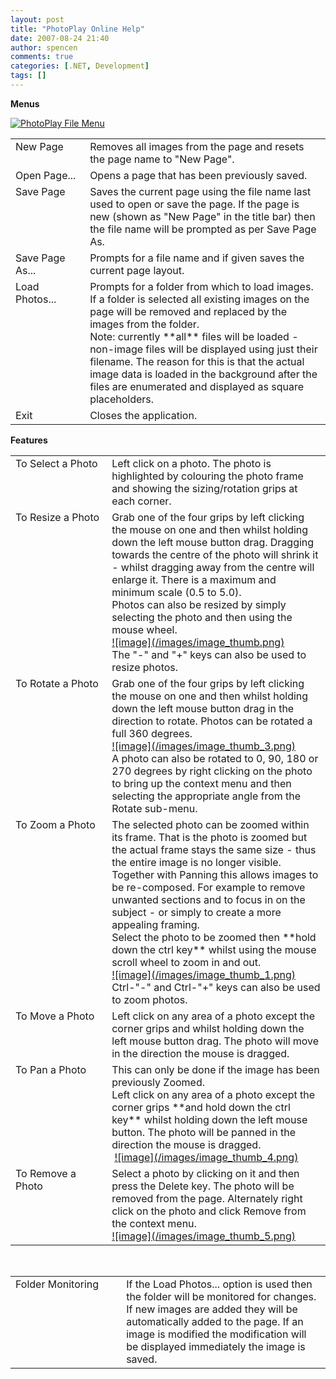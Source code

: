 ```yaml
---
layout: post
title: "PhotoPlay Online Help"
date: 2007-08-24 21:40
author: spencen
comments: true
categories: [.NET, Development]
tags: []
---
```



**Menus**
 

<a href="/images/PhotoPlay%20File%20Menu.png" atomicselection="true">![PhotoPlay File Menu](/images/PhotoPlay%20File%20Menu_thumb.png)</a>
 

 <table cellspacing="0" cellpadding="2" width="618" border="0" unselectable="on"> <tbody> <tr> <td valign="top" width="114">New Page</td> <td valign="top" width="502">Removes all images from the page and resets the page name to "New Page".</td></tr> <tr> <td valign="top" width="116">Open Page...</td> <td valign="top" width="502">Opens a page that has been previously saved.</td></tr> <tr> <td valign="top" width="118">Save Page</td> <td valign="top" width="502">Saves the current page using the file name last used to open or save the page. If the page is new (shown as "New Page" in the title bar) then the file name will be prompted as per Save Page As.</td></tr> <tr> <td valign="top" width="120">Save Page As...</td> <td valign="top" width="502">Prompts for a file name and if given saves the current page layout.</td></tr> <tr> <td valign="top" width="121">Load Photos...</td> <td valign="top" width="502">Prompts for a folder from which to load images. If a folder is selected all existing images on the page will be removed and replaced by the images from the folder. <br>Note: currently **all** files will be loaded - non-image files will be displayed using just their filename. The reason for this is that the actual image data is loaded in the background after the files are enumerated and displayed as square placeholders.</td></tr> <tr> <td valign="top" width="122">Exit</td> <td valign="top" width="502">Closes the application.</td></tr></tbody></table>
 

**Features**
 <table cellspacing="0" cellpadding="2" width="618" border="0" unselectable="on"> <tbody> <tr> <td valign="top" width="200">To Select a Photo</td> <td valign="top" width="416">Left click on a photo. The&nbsp;photo is highlighted by colouring the&nbsp;photo frame and showing the sizing/rotation grips at each corner.</td></tr> <tr> <td valign="top" width="200">To Resize a Photo</td> <td valign="top" width="416">Grab one of the four grips by left clicking the mouse on one and then whilst holding down the left mouse button drag. Dragging towards the centre of the photo will shrink it - whilst dragging away from the centre will enlarge it. There is a maximum and minimum scale (0.5 to 5.0).<br>Photos can also be resized by simply selecting the photo and then using the mouse wheel.<br><a href="/images/image.png" atomicselection="true">![image](/images/image_thumb.png)</a> <br>The "-" and "+" keys can also be used to resize photos.</td></tr> <tr> <td valign="top" width="200">To Rotate a Photo</td> <td valign="top" width="416">Grab one of the four grips by left clicking the mouse on one and then whilst holding down the left mouse button drag in the direction to rotate. Photos can be rotated a full 360 degrees.<br><a href="/images/image_3.png" atomicselection="true">![image](/images/image_thumb_3.png) </a><br>A photo can also be rotated to 0, 90, 180 or 270 degrees by right clicking on the photo to bring up the context menu and then selecting the appropriate angle from the Rotate sub-menu.</td></tr> <tr> <td valign="top" width="200">To Zoom a Photo</td> <td valign="top" width="416">The selected photo can be zoomed within its frame. That is the photo is zoomed but the actual frame stays the same size - thus the entire image is no longer visible. Together with Panning this allows images to be re-composed. For example to remove unwanted sections and to focus in on the subject - or simply to create a more appealing framing.<br>Select the photo to be zoomed then **hold down the ctrl key** whilst using the mouse scroll wheel to zoom in and out.<br><a href="/images/image_1.png" atomicselection="true">![image](/images/image_thumb_1.png)</a><br>Ctrl-"-" and Ctrl-"+" keys can also be used to zoom photos.</td></tr> <tr> <td valign="top" width="200">To Move a Photo</td> <td valign="top" width="416">Left click on any area of a photo except the corner grips and whilst holding down the left mouse button drag. The photo will move in the direction the mouse is dragged.</td></tr> <tr> <td valign="top" width="200">To Pan a Photo</td> <td valign="top" width="416">This can only be done if the image has been previously Zoomed.<br>Left click on any area of a photo except the corner grips **and hold down the ctrl key** whilst holding down the left mouse button. The photo will be panned in the direction the mouse is dragged.<br>&nbsp;<a href="/images/image_4.png" atomicselection="true">![image](/images/image_thumb_4.png)</a> </td></tr> <tr> <td valign="top" width="200">To Remove a Photo</td> <td valign="top" width="416">Select a photo by clicking on it and then press the Delete key. The photo will be removed from the page. Alternately right click on the photo and click Remove from the context menu.<br><a href="/images/image_5.png" atomicselection="true">![image](/images/image_thumb_5.png)</a> </td></tr></tbody></table> 

&nbsp;
 <table cellspacing="0" cellpadding="2" width="619" border="0" unselectable="on"> <tbody> <tr> <td valign="top" width="201">Folder Monitoring</td> <td valign="top" width="416">If the Load Photos... option is used then the folder will be monitored for changes. If new images are added they will be automatically added to the page. If an image is modified the modification will be displayed immediately the image is saved.</td></tr></tbody></table>

